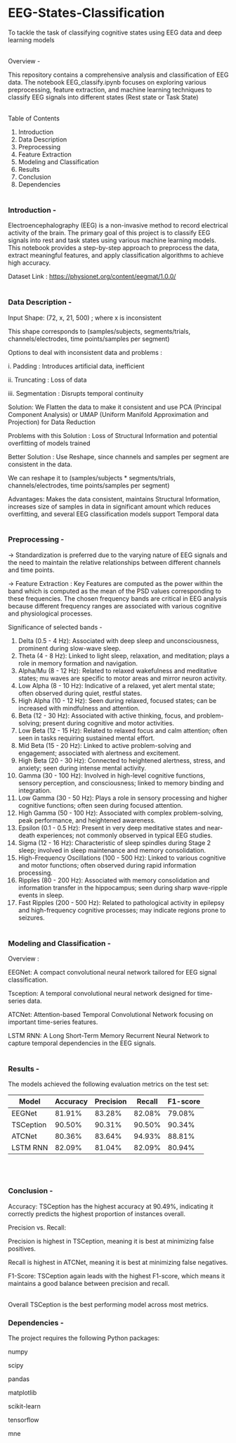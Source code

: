 # EEG-States-Classification
 To tackle the task of classifying cognitive states using EEG data and deep learning models
<br><br>

Overview - 

This repository contains a comprehensive analysis and classification of EEG data. The notebook EEG_classify.ipynb focuses on exploring various preprocessing, feature extraction, and machine learning techniques to classify EEG signals into different states (Rest state or Task State)
<br><br>

Table of Contents
1. Introduction
2. Data Description
3. Preprocessing
4. Feature Extraction
5. Modeling and Classification
6. Results
7. Conclusion
8. Dependencies
<br><br>

### Introduction -

Electroencephalography (EEG) is a non-invasive method to record electrical activity of the brain. The primary goal of this project is to classify EEG signals into rest and task states using various machine learning models. This notebook provides a step-by-step approach to preprocess the data, extract meaningful features, and apply classification algorithms to achieve high accuracy.

Dataset Link : https://physionet.org/content/eegmat/1.0.0/
<br><br>

### Data Description -

Input Shape: (72, x, 21, 500) ; where x is inconsistent

This shape corresponds to (samples/subjects, segments/trials, channels/electrodes, time points/samples per segment)


Options to deal with inconsistent data and problems :

i.   Padding : Introduces artificial data, inefficient

ii.  Truncating : Loss of data

iii. Segmentation : Disrupts temporal continuity

Solution: We Flatten the data to make it consistent and use PCA (Principal Component Analysis) or UMAP (Uniform Manifold Approximation and Projection) for Data Reduction 

Problems with this Solution : Loss of Structural Information and potential overfitting of models trained


Better Solution : Use Reshape, since channels and samples per segment are consistent in the data.

We can reshape it to (samples/subjects * segments/trials, channels/electrodes, time points/samples per segment)

Advantages: Makes the data consistent, maintains Structural Information, increases size of samples in data in significant amount which reduces overfitting, and several EEG classification models support Temporal data
<br><br>

### Preprocessing -

-> Standardization is preferred due to the varying nature of EEG signals and the need to maintain the relative relationships between different channels and time points.


-> Feature Extraction : Key Features are computed as the power within the band which is computed as the mean of the PSD values corresponding to these frequencies. The chosen frequency bands are critical in EEG analysis because different frequency ranges are associated with various cognitive and physiological processes.

Significance of selected bands -

1. Delta (0.5 - 4 Hz): Associated with deep sleep and unconsciousness, prominent during slow-wave sleep.
2. Theta (4 - 8 Hz): Linked to light sleep, relaxation, and meditation; plays a role in memory formation and navigation.
3. Alpha/Mu (8 - 12 Hz): Related to relaxed wakefulness and meditative states; mu waves are specific to motor areas and mirror neuron activity.
4. Low Alpha (8 - 10 Hz): Indicative of a relaxed, yet alert mental state; often observed during quiet, restful states.
5. High Alpha (10 - 12 Hz): Seen during relaxed, focused states; can be increased with mindfulness and attention.
6. Beta (12 - 30 Hz): Associated with active thinking, focus, and problem-solving; present during cognitive and motor activities.
7. Low Beta (12 - 15 Hz): Related to relaxed focus and calm attention; often seen in tasks requiring sustained mental effort.
8. Mid Beta (15 - 20 Hz): Linked to active problem-solving and engagement; associated with alertness and excitement.
9. High Beta (20 - 30 Hz): Connected to heightened alertness, stress, and anxiety; seen during intense mental activity.
10. Gamma (30 - 100 Hz): Involved in high-level cognitive functions, sensory perception, and consciousness; linked to memory binding and integration.
11. Low Gamma (30 - 50 Hz): Plays a role in sensory processing and higher cognitive functions; often seen during focused attention.
12. High Gamma (50 - 100 Hz): Associated with complex problem-solving, peak performance, and heightened awareness.
13. Epsilon (0.1 - 0.5 Hz): Present in very deep meditative states and near-death experiences; not commonly observed in typical EEG studies.
14. Sigma (12 - 16 Hz): Characteristic of sleep spindles during Stage 2 sleep; involved in sleep maintenance and memory consolidation.
15. High-Frequency Oscillations (100 - 500 Hz): Linked to various cognitive and motor functions; often observed during rapid information processing.
16. Ripples (80 - 200 Hz): Associated with memory consolidation and information transfer in the hippocampus; seen during sharp wave-ripple events in sleep.
17. Fast Ripples (200 - 500 Hz): Related to pathological activity in epilepsy and high-frequency cognitive processes; may indicate regions prone to seizures.
<br><br>


### Modeling and Classification -

Overview :

EEGNet: A compact convolutional neural network tailored for EEG signal classification.

Tsception: A temporal convolutional neural network designed for time-series data.

ATCNet: Attention-based Temporal Convolutional Network focusing on important time-series features.

LSTM RNN: A Long Short-Term Memory Recurrent Neural Network to capture temporal dependencies in the EEG signals.
<br><br>


### Results -

The models achieved the following evaluation metrics on the test set:

| Model      | Accuracy | Precision | Recall  | F1-score |
|------------|----------|-----------|---------|----------|
| EEGNet     | 81.91%   | 83.28%    | 82.08%  | 79.08%   |
| TSCeption  | 90.50%   | 90.31%    | 90.50%  | 90.34%   |
| ATCNet     | 80.36%   | 83.64%    | 94.93%  | 88.81%   |
| LSTM RNN   | 82.09%   | 81.04%    | 82.09%  | 80.94%   |
<br><br>

### Conclusion -

Accuracy: TSCeption has the highest accuracy at 90.49%, indicating it correctly predicts the highest proportion of instances overall.

Precision vs. Recall:

  Precision is highest in TSCeption, meaning it is best at minimizing false positives.
  
  Recall is highest in ATCNet, meaning it is best at minimizing false negatives.
  
F1-Score: TSCeption again leads with the highest F1-score, which means it maintains a good balance between precision and recall.<br><br>


Overall TSCeption is the best performing model across most metrics.


### Dependencies -

The project requires the following Python packages:

numpy

scipy

pandas

matplotlib

scikit-learn

tensorflow

mne

